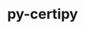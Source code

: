 ---
title: "py-certipy"
layout: cache
categories: [package, v0.19]
meta: {"versions": ["0.1.3"], "compilers": ["gcc@=11.1.0", "oneapi@=2022.1.0"], "oss": ["ubuntu20.04"], "platforms": ["linux"], "targets": ["x86_64"], "stacks": ["e4s", "e4s-oneapi"], "num_specs": 2, "num_specs_by_stack": {"e4s": 1, "e4s-oneapi": 1}}
spec_details: [{"hash": "kbnvfkdsq4pvl2wrxqz3cgrba43fsg6m", "compiler": "gcc@=11.1.0", "versions": ["0.1.3"], "os": "ubuntu20.04", "platform": "linux", "target": "x86_64", "variants": ["build_system=python_pip"], "stacks": ["e4s"], "size": "-", "tarball": "https://binaries.spack.io/releases/v0.19/build_cache/linux-ubuntu20.04-x86_64/gcc-11.1.0/py-certipy-0.1.3/linux-ubuntu20.04-x86_64-gcc-11.1.0-py-certipy-0.1.3-kbnvfkdsq4pvl2wrxqz3cgrba43fsg6m.spack"}, {"hash": "rlejxtyhtfoeggh5vk3wgj5bijhd6juk", "compiler": "oneapi@=2022.1.0", "versions": ["0.1.3"], "os": "ubuntu20.04", "platform": "linux", "target": "x86_64", "variants": ["build_system=python_pip"], "stacks": ["e4s-oneapi"], "size": "-", "tarball": "https://binaries.spack.io/releases/v0.19/build_cache/linux-ubuntu20.04-x86_64/oneapi-2022.1.0/py-certipy-0.1.3/linux-ubuntu20.04-x86_64-oneapi-2022.1.0-py-certipy-0.1.3-rlejxtyhtfoeggh5vk3wgj5bijhd6juk.spack"}]
---
